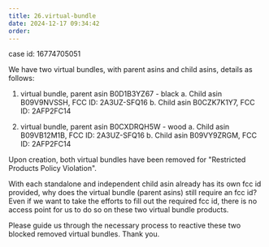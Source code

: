 ```yaml
---
title: 26.virtual-bundle
date: 2024-12-17 09:34:42
order: 
---
```


case id: 16774705051

We have two virtual bundles, with parent asins and child asins, details as follows:

1. virtual bundle, parent asin B0D1B3YZ67 - black
   a. Child asin B09V9NVSSH, FCC ID: 2A3UZ-SFQ16
   b. Child asin B0CZK7K1Y7, FCC ID: 2AFP2FC14

2. virtual bundle, parent asin B0CXDRQH5W - wood
   a. Child asin B09VB12M1B, FCC ID: 2A3UZ-SFQ16
   b. Child asin B09VY9ZRGM, FCC ID: 2AFP2FC14

Upon creation, both virtual bundles have been removed for "Restricted Products Policy Violation".

With each standalone and independent child asin already has its own fcc id provided, why does the virtual bundle (parent asins) still require an fcc id? Even if we want to take the efforts to fill out the required fcc id, there is no access point for us to do so on these two virtual bundle products.

Please guide us through the necessary process to reactive these two blocked removed virtual bundles. Thank you.
